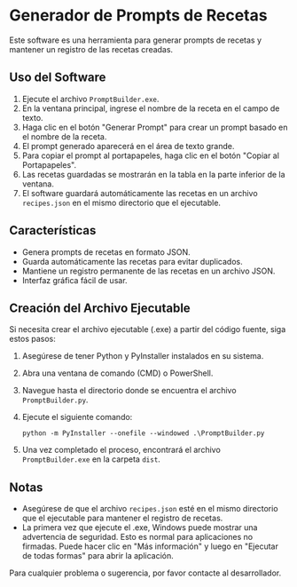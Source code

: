 # Generador de Prompts de Recetas

Este software es una herramienta para generar prompts de recetas y mantener un registro de las recetas creadas.

## Uso del Software

1. Ejecute el archivo `PromptBuilder.exe`.
2. En la ventana principal, ingrese el nombre de la receta en el campo de texto.
3. Haga clic en el botón "Generar Prompt" para crear un prompt basado en el nombre de la receta.
4. El prompt generado aparecerá en el área de texto grande.
5. Para copiar el prompt al portapapeles, haga clic en el botón "Copiar al Portapapeles".
6. Las recetas guardadas se mostrarán en la tabla en la parte inferior de la ventana.
7. El software guardará automáticamente las recetas en un archivo `recipes.json` en el mismo directorio que el ejecutable.

## Características

- Genera prompts de recetas en formato JSON.
- Guarda automáticamente las recetas para evitar duplicados.
- Mantiene un registro permanente de las recetas en un archivo JSON.
- Interfaz gráfica fácil de usar.

## Creación del Archivo Ejecutable

Si necesita crear el archivo ejecutable (.exe) a partir del código fuente, siga estos pasos:

1. Asegúrese de tener Python y PyInstaller instalados en su sistema.
2. Abra una ventana de comando (CMD) o PowerShell.
3. Navegue hasta el directorio donde se encuentra el archivo `PromptBuilder.py`.
4. Ejecute el siguiente comando:

   ```
   python -m PyInstaller --onefile --windowed .\PromptBuilder.py
   ```

5. Una vez completado el proceso, encontrará el archivo `PromptBuilder.exe` en la carpeta `dist`.

## Notas

- Asegúrese de que el archivo `recipes.json` esté en el mismo directorio que el ejecutable para mantener el registro de recetas.
- La primera vez que ejecute el .exe, Windows puede mostrar una advertencia de seguridad. Esto es normal para aplicaciones no firmadas. Puede hacer clic en "Más información" y luego en "Ejecutar de todas formas" para abrir la aplicación.

Para cualquier problema o sugerencia, por favor contacte al desarrollador.
